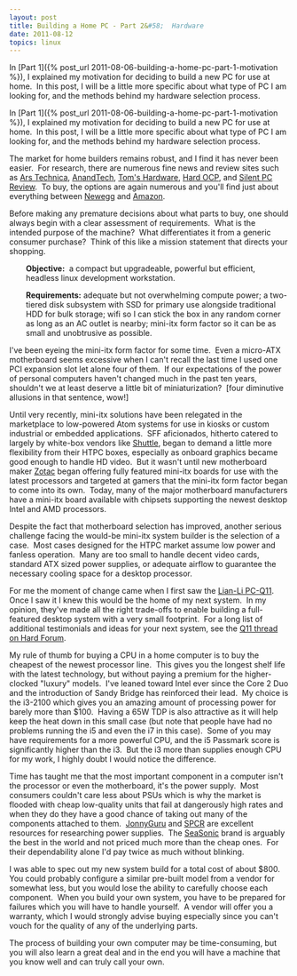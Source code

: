 ```yaml
---
layout: post
title: Building a Home PC - Part 2&#58;  Hardware
date: 2011-08-12
topics: linux
---
```

In [Part 1]({% post_url 2011-08-06-building-a-home-pc-part-1-motivation %}), I explained my motivation for deciding to build a new PC for use at home.  In this post, I will be a little more specific about what type of PC I am looking for, and the methods behind my hardware selection process.

<!--excerpt-->

In [Part 1]({% post_url 2011-08-06-building-a-home-pc-part-1-motivation %}), I explained my motivation for deciding to build a new PC for use at home.  In this post, I will be a little more specific about what type of PC I am looking for, and the methods behind my hardware selection process.







The market for home builders remains robust, and I find it has never been easier.  For research, there are numerous fine news and review sites such as <a href="http://arstechnica.com/guides/">Ars Technica</a>, <a href="http://www.anandtech.com/">AnandTech</a>, <a href="http://www.tomshardware.com/">Tom's Hardware</a>, <a href="http://hardocp.com/">Hard OCP</a>, and <a href="http://www.silentpcreview.com/">Silent PC Review</a>.  To buy, the options are again numerous and you'll find just about everything between <a href="http://www.newegg.com">Newegg</a> and <a href="http://www.amazon.com">Amazon</a>.







Before making any premature decisions about what parts to buy, one should always begin with a clear assessment of requirements.  What is the intended purpose of the machine?  What differentiates it from a generic consumer purchase?  Think of this like a mission statement that directs your shopping.



<p style="padding-left:30px;"><strong>Objective:</strong>  a compact but upgradeable, powerful but efficient, headless linux development workstation.</p>



<p style="padding-left:30px;"><strong>Requirements:</strong> adequate but not overwhelming compute power; a two-tiered disk subsystem with SSD for primary use alongside traditional HDD for bulk storage; wifi so I can stick the box in any random corner as long as an AC outlet is nearby; mini-itx form factor so it can be as small and unobtrusive as possible.</p>



I've been eyeing the mini-itx form factor for some time.  Even a micro-ATX motherboard seems excessive when I can't recall the last time I used one PCI expansion slot let alone four of them.  If our expectations of the power of personal computers haven't changed much in the past ten years, shouldn't we at least deserve a little bit of miniaturization?  [four diminutive allusions in that sentence, wow!]







Until very recently, mini-itx solutions have been relegated in the marketplace to low-powered Atom systems for use in kiosks or custom industrial or embedded applications.  SFF aficionados, hitherto catered to largely by white-box vendors like <a href="http://us.shuttle.com/">Shuttle</a>, began to demand a little more flexibility from their HTPC boxes, especially as onboard graphics became good enough to handle HD video.  But it wasn't until new motherboard maker <a href="http://www.zotacusa.com/">Zotac</a> began offering fully featured mini-itx boards for use with the latest processors and targeted at gamers that the mini-itx form factor began to come into its own.  Today, many of the major motherboard manufacturers have a mini-itx board available with chipsets supporting the newest desktop Intel and AMD processors.







Despite the fact that motherboard selection has improved, another serious challenge facing the would-be mini-itx system builder is the selection of a case.  Most cases designed for the HTPC market assume low power and fanless operation.  Many are too small to handle decent video cards, standard ATX sized power supplies, or adequate airflow to guarantee the necessary cooling space for a desktop processor.







For me the moment of change came when I first saw the <a href="http://www.lian-li.com/v2/en/product/product06.php?pr_index=545&amp;cl_index=1&amp;sc_index=25&amp;ss_index=64">Lian-Li PC-Q11</a>.  Once I saw it I knew this would be the home of my next system.  In my opinion, they've made all the right trade-offs to enable building a full-featured desktop system with a very small footprint.  For a long list of additional testimonials and ideas for your next system, see the <a href="http://hardforum.com/showthread.php?t=1523097">Q11 thread on Hard Forum</a>.







My rule of thumb for buying a CPU in a home computer is to buy the cheapest of the newest processor line.  This gives you the longest shelf life with the latest technology, but without paying a premium for the higher-clocked "luxury" models.  I've leaned toward Intel ever since the Core 2 Duo and the introduction of Sandy Bridge has reinforced their lead.  My choice is the i3-2100 which gives you an amazing amount of processing power for barely more than $100.  Having a 65W TDP is also attractive as it will help keep the heat down in this small case (but note that people have had no problems running the i5 and even the i7 in this case).  Some of you may have requirements for a more powerful CPU, and the i5 Passmark score is significantly higher than the i3.  But the i3 more than supplies enough CPU for my work, I highly doubt I would notice the difference.







Time has taught me that the most important component in a computer isn't the processor or even the motherboard, it's the power supply.  Most consumers couldn't care less about PSUs which is why the market is flooded with cheap low-quality units that fail at dangerously high rates and when they do they have a good chance of taking out many of the components attached to them.  <a href="http://www.jonnyguru.com/">JonnyGuru</a> and <a href="http://www.silentpcreview.com/">SPCR</a> are excellent resources for researching power supplies.  The <a href="http://www.seasonicusa.com/index.html">SeaSonic</a> brand is arguably the best in the world and not priced much more than the cheap ones.  For their dependability alone I'd pay twice as much without blinking.







I was able to spec out my new system build for a total cost of about $800.  You could probably configure a similar pre-built model from a vendor for somewhat less, but you would lose the ability to carefully choose each component.  When you build your own system, you have to be prepared for failures which you will have to handle yourself.  A vendor will offer you a warranty, which I would strongly advise buying especially since you can't vouch for the quality of any of the underlying parts.







The process of building your own computer may be time-consuming, but you will also learn a great deal and in the end you will have a machine that you know well and can truly call your own.
